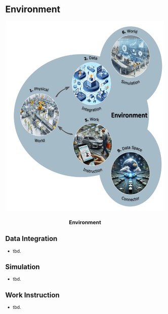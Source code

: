 
# Environment

<div align="center">
    <img src="docs/assets/imgs/environment.png" width="500" height="600" /> 
    <h3>Environment</h3>
</div>

## Data Integration

- tbd.

## Simulation

- tbd.

## Work Instruction

- tbd.
